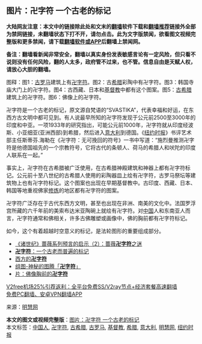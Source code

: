  <h2>图片：卍字符 一个古老的标记</h2> <p class="notice"><b>大陆网友注意：本文中的链接除此处和文末的<a href="https://github.com/bannedbook/fanqiang" >翻墙</a>软件下载和<a href="https://github.com/killgcd/justmysocks/blob/master/README.md">翻墙推荐</a>链接外全部为禁网链接，未翻墙状态下打不开，请勿点击。此为文字版禁闻，欲看图文视频完整版和更多禁闻，请下载<a href="https://github.com/bannedbook/fanqiang">翻墙软件或APP</a>后翻墙上禁闻网。</p><p>备注：翻墙看新闻非常安全，翻墙以真实身份发表敏感言论有一定风险，但只看不说则没有任何风险，翻的人太多，政府管不过来，也不管。信息自由是天赋人权，请放心大胆的翻墙。</b></p>  <div class="entry"> <p id="conimg">图释：图1：<a href="https://www.bannedbook.org/bnews/tag/%e5%8f%a4%e7%bd%97%e9%a9%ac/" class="st_tag internal_tag" rel="tag" title="标签 古罗马 下的日志">古罗马</a>建筑上有<a href="https://www.bannedbook.org/bnews/tag/%E5%8D%8D%E5%AD%97%E7%AC%A6/" class="st_tag internal_tag" rel="tag" title="标签 卍字符 下的日志">卍字符</a>。图2：古<a href="https://www.bannedbook.org/bnews/tag/%e5%b8%8c%e8%85%8a/" class="st_tag internal_tag" rel="tag" title="标签 希腊 下的日志">希腊</a>彩陶中有卍字符。图3：韩国寺庙大门上的卍字符。图4：古西藏、日本和<a href="https://www.bannedbook.org/bnews/tag/%e5%9f%ba%e7%9d%a3%e6%95%99/" class="st_tag internal_tag" rel="tag" title="标签 基督教 下的日志">基督教</a>中都有这个图案。图5：<a href="https://www.bannedbook.org/bnews/tag/%E5%8F%A4%E5%B8%8C%E8%85%8A/" class="st_tag internal_tag" rel="tag" title="标签 古希腊 下的日志">古希腊</a>建筑上的卍字符。图6：佛像上的卍字符。</p> <p>卍字符是一个古老的标记，原文源自梵语的“SVASTIKA”，代表幸福和好运，在东西方古文明中都可见到。有人说最早所知的卍字符发现于公元前2500至3000年的印度和中亚。一项1933年的研究指出，可能公元前1000年，卍字符就从印度经波斯、小亚细亚(亚洲西部)到希腊，然后进入<a href="https://www.bannedbook.org/bnews/tag/%e6%84%8f%e5%a4%a7%e5%88%a9/" class="st_tag internal_tag" rel="tag" title="标签 意大利 下的日志">意大利</a>到德国。《<a href="https://www.bannedbook.org/bnews/tag/%e7%ba%bd%e7%ba%a6%e6%97%b6%e6%8a%a5/" class="st_tag internal_tag" rel="tag" title="标签 纽约时报 下的日志">纽约时报</a>》书评艺术部主任斯蒂芬.海勒在《卍字符：无可挽回的符号》一书中写道：“施烈曼推测卍字符是他德国祖先的一个宗教符号，它将古代的条顿人、荷马的希腊人和吠陀的印度人联系在一起。”</p>  <p>事实上，卍字符在古希腊被广泛使用，在古希腊神殿建筑和神器上都有卍字符标记。公元前十至八世纪的古希腊人使用的彩陶器皿上绘有卍字符，古罗马祭坛等建筑物上也有卍字符标记。这个图案也出现在早期基督教中。古印度、西藏、日本、韩国等地重视佛家<span class='wp_keywordlink'><a href="https://www.qi-gong.me/" title="气功修炼网" target="_blank">修炼</a></span>的地区都有卍字符的图案。</p> <p>卍字符广泛存在于古代东西方文明，甚至也出现在非洲、南美的文化中。法国罗浮宫所藏的六千年前的美索布达米亚陶碗上就绘有卍字符。对<span class='wp_keywordlink_affiliate'><a href="https://www.bannedbook.org/" title="中国" target="_blank">中国</a></span>人和东南亚人而言，卍字符通常和佛相关，许多古佛雕塑或画像中，佛的胸前都有卍字符标记。</p>  <p>如今，这个有着超越时空意义的标记，是法轮图形的重要组成部分。</p> <ul class='op-related-articles' title='相关阅读'> <li><a href='https://www.bannedbook.org/bnews/tculture/20161212/627656.html' target='_blank'>《诸世纪》蔷薇系列预言的启示（2）：蔷薇<b>卍字符</b>之迷</a></li> <li><a href='https://www.bannedbook.org/bnews/tculture/20150926/454134.html' target='_blank'><b>卍字符</b>：一个古老而普遍的标记</a></li> <li><a href='https://www.bannedbook.org/bnews/aomi/history/20150717/425940.html' target='_blank'>西方的<b>卍字符</b></a></li> <li><a href='https://www.bannedbook.org/bnews/aomi/history/20150509/395082.html' target='_blank'>组图-神秘的图腾「<b>卍字符</b>」</a></li> <li><a href='https://www.bannedbook.org/bnews/tculture/20141215/339677.html' target='_blank'>片：佛像胸前的<b>卍字符</b></a></li> </ul> <p class="texttj"> <a href="https://github.com/bannedbook/fanqiang/wiki/V2ray%E6%9C%BA%E5%9C%BA" target="_blank">V2free机场25%引荐返利：全平台免费SS/V2ray节点+经济套餐高速翻墙</a><br/> <a href="https://github.com/bannedbook/fanqiang/wiki/%E7%A6%81%E9%97%BB%E7%BD%91%E5%AE%89%E5%8D%93%E7%BF%BB%E5%A2%99%E6%96%B0%E9%97%BBAPP" target="_blank">免费PC翻墙、安卓VPN翻墙APP</a></p><p> 来源：<a href="https://www.bannedbook.org/bnews/tag/%e6%98%8e%e6%85%a7%e7%bd%91/" class="st_tag internal_tag" rel="tag" title="标签 明慧网 下的日志">明慧网</a> </p> <a name='sharetosocial'></a>       <div><b>本文的图文或视频完整版</b>：<a href='https://www.bannedbook.org/bnews/comments/20210102/1459567.html'>图片：卍字符 一个古老的标记</a></div>  </div><!--END ENTRY--> <div class="postfooter"> <div>本文标签：<a href="https://www.bannedbook.org/bnews/tag/%e4%b8%ad%e5%9b%bd%e4%ba%ba/" rel="tag">中国人</a>, <a href="https://www.bannedbook.org/bnews/tag/%E5%8D%8D%E5%AD%97%E7%AC%A6/" rel="tag">卍字符</a>, <a href="https://www.bannedbook.org/bnews/tag/%E5%8F%A4%E5%B8%8C%E8%85%8A/" rel="tag">古希腊</a>, <a href="https://www.bannedbook.org/bnews/tag/%e5%8f%a4%e7%bd%97%e9%a9%ac/" rel="tag">古罗马</a>, <a href="https://www.bannedbook.org/bnews/tag/%e5%9f%ba%e7%9d%a3%e6%95%99/" rel="tag">基督教</a>, <a href="https://www.bannedbook.org/bnews/tag/%e5%b8%8c%e8%85%8a/" rel="tag">希腊</a>, <a href="https://www.bannedbook.org/bnews/tag/%e6%84%8f%e5%a4%a7%e5%88%a9/" rel="tag">意大利</a>, <a href="https://www.bannedbook.org/bnews/tag/%e6%98%8e%e6%85%a7%e7%bd%91/" rel="tag">明慧网</a>, <a href="https://www.bannedbook.org/bnews/tag/%e7%ba%bd%e7%ba%a6%e6%97%b6%e6%8a%a5/" rel="tag">纽约时报</a></div>  </div><!--END POSTFOOTER--> 